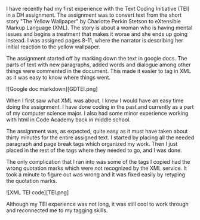 I have recently had my first experience with the Text Coding Initiative (TEI) in a DH assignment. The assignment was to convert text from the short story "The Yellow Wallpaper" by Charlotte Perkin Stetson to eXtensible Markup Language (XML). The story is about a woman who is having mental issues and begins a treatment that makes it worse and she ends up going instead. I was assigned pages 8-11, where the narrator is describing her initial reaction to the yellow wallpaper.  

The assignment started off by marking down the text in google docs. The parts of text with new paragraphs, added words and dialogue among other things were commented in the document. This made it easier to tag in XML as it was easy to know where things went.    

![Google doc markdown][GDTEI.png]

When I first saw what XML was about, I knew I would have an easy time doing the assignment. I have done coding in the past and currently as a part of my computer science major. I also had some minor experience working with html in Code Academy back in middle school.  

The assignment was, as expected, quite easy as it must have taken about thirty minutes for the entire assigned text. I started by placing all the needed paragraph and page break tags which organized my work. Then I just placed in the rest of the tags where they needed to go, and I was done.  

The only complication that I ran into was some of the tags I copied had the wrong quotation marks which were not recognized by the XML service. It took a minute to figure out was wrong and it was fixed easily by retyping the quotation marks.    

![XML TEI code][TEI.png]

Although my TEI experience was not long, it was still cool to work through and reconnected me to my tagging skills.


[Witch Residence Map]: https://christianross18.github.io/Blogs/images/TEI.png
[Witch Trial Ordeal Chart]: https://christianross18.github.io/Blogs/images/GDTEI.png
